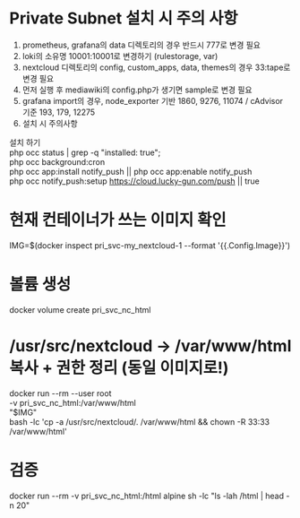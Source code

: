 # Private Subnet 설치 시 주의 사항

1. prometheus, grafana의 data 디렉토리의 경우 반드시 777로 변경 필요
2. loki의 소유명 10001:10001로 변경하기 (rulestorage, var)
3. nextcloud 디렉토리의 config, custom_apps, data, themes의 경우 33:tape로 변경 필요
4. 먼저 실행 후 mediawiki의 config.php가 생기면 sample로 변경 필요
5. grafana import의 경우, node_exporter 기반 1860, 9276, 11074 / cAdvisor 기준 193, 179, 12275
6. 설치 시 주의사항

설치 하기\
php occ status | grep -q "installed: true";\
php occ background:cron\
php occ app:install notify_push || php occ app:enable notify_push\
php occ notify_push:setup https://cloud.lucky-gun.com/push || true


# 현재 컨테이너가 쓰는 이미지 확인
IMG=$(docker inspect pri_svc-my_nextcloud-1 --format '{{.Config.Image}}')

# 볼륨 생성
docker volume create pri_svc_nc_html

# /usr/src/nextcloud → /var/www/html 복사 + 권한 정리 (동일 이미지로!)
docker run --rm --user root \
  -v pri_svc_nc_html:/var/www/html \
  "$IMG" \
  bash -lc 'cp -a /usr/src/nextcloud/. /var/www/html && chown -R 33:33 /var/www/html'

# 검증
docker run --rm -v pri_svc_nc_html:/html alpine sh -lc "ls -lah /html | head -n 20"
